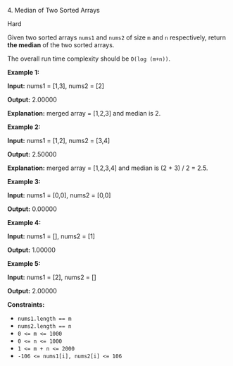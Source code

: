 ﻿4\. Median of Two Sorted Arrays

Hard

Given two sorted arrays `nums1` and `nums2` of size `m` and `n` respectively, return **the median** of the two sorted arrays.

The overall run time complexity should be `O(log (m+n))`.

**Example 1:**

**Input:** nums1 = \[1,3\], nums2 = \[2\]

**Output:** 2.00000

**Explanation:** merged array = \[1,2,3\] and median is 2. 

**Example 2:**

**Input:** nums1 = \[1,2\], nums2 = \[3,4\]

**Output:** 2.50000

**Explanation:** merged array = \[1,2,3,4\] and median is (2 + 3) / 2 = 2.5. 

**Example 3:**

**Input:** nums1 = \[0,0\], nums2 = \[0,0\]

**Output:** 0.00000 

**Example 4:**

**Input:** nums1 = \[\], nums2 = \[1\]

**Output:** 1.00000 

**Example 5:**

**Input:** nums1 = \[2\], nums2 = \[\]

**Output:** 2.00000 

**Constraints:**

*   `nums1.length == m`
*   `nums2.length == n`
*   `0 <= m <= 1000`
*   `0 <= n <= 1000`
*   `1 <= m + n <= 2000`
*   `-106 <= nums1[i], nums2[i] <= 106`